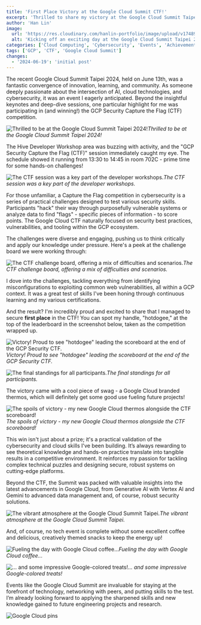 ```yaml
---
title: 'First Place Victory at the Google Cloud Summit CTF!'
excerpt: 'Thrilled to share my victory at the Google Cloud Summit Taipei 2024, where I clinched 1st place in the GCP Security Capture the Flag (CTF)!'
author: 'Han Lin'
image:
  url: 'https://res.cloudinary.com/hanlin-portfolio/image/upload/v1748948130/google-summit-24-selfie-taipei-sign_wexe8z.jpg'
  alt: 'Kicking off an exciting day at the Google Cloud Summit Taipei 2024!'
categories: ['Cloud Computing', 'Cybersecurity', 'Events', 'Achievements']
tags: ['GCP', 'CTF', 'Google Cloud Summit']
changes:
  - '2024-06-19': 'initial post'
---
```


The recent Google Cloud Summit Taipei 2024, held on June 13th, was a fantastic convergence of innovation, learning, and community. As someone deeply passionate about the intersection of AI, cloud technologies, and cybersecurity, it was an event I eagerly anticipated. Beyond the insightful keynotes and deep-dive sessions, one particular highlight for me was participating in (and winning!) the GCP Security Capture the Flag (CTF) competition.

![Thrilled to be at the Google Cloud Summit Taipei 2024!](https://res.cloudinary.com/hanlin-portfolio/image/upload/v1748948150/google-summit-24-venue-interior-new-way-to-cloud-banner_pujfuj.jpg)_Thrilled to be at the Google Cloud Summit Taipei 2024!_

The Hive Developer Workshop area was buzzing with activity, and the "GCP Security Capture the Flag (CTF)" session immediately caught my eye. The schedule showed it running from 13:30 to 14:45 in room 702C - prime time for some hands-on challenges!

![The CTF session was a key part of the developer workshops.](https://res.cloudinary.com/hanlin-portfolio/image/upload/v1748948133/google-summit-24-workshop-schedule-ai-security-data_ycsucr.jpg)_The CTF session was a key part of the developer workshops._

For those unfamiliar, a Capture the Flag competition in cybersecurity is a series of practical challenges designed to test various security skills. Participants "hack" their way through purposefully vulnerable systems or analyze data to find "flags" - specific pieces of information - to score points. The Google Cloud CTF naturally focused on security best practices, vulnerabilities, and tooling within the GCP ecosystem.

The challenges were diverse and engaging, pushing us to think critically and apply our knowledge under pressure. Here's a peek at the challenge board we were working through:

![The CTF challenge board, offering a mix of difficulties and scenarios.](https://res.cloudinary.com/hanlin-portfolio/image/upload/v1748948127/google-summit-24-ctf-challenges-interface_scqklk.png)_The CTF challenge board, offering a mix of difficulties and scenarios._

I dove into the challenges, tackling everything from identifying misconfigurations to exploiting common web vulnerabilities, all within a GCP context. It was a great test of skills I've been honing through continuous learning and my various certifications.

And the result? I'm incredibly proud and excited to share that I managed to secure **first place** in the CTF! You can spot my handle, "hotdogee," at the top of the leaderboard in the screenshot below, taken as the competition wrapped up.

![Victory! Proud to see "hotdogee" leading the scoreboard at the end of the GCP Security CTF.](https://res.cloudinary.com/hanlin-portfolio/image/upload/v1748948137/google-summit-24-ctf-scoreboard-admin-view-presentation_loriyx.jpg)_Victory! Proud to see "hotdogee" leading the scoreboard at the end of the GCP Security CTF._

![The final standings for all participants.](https://res.cloudinary.com/hanlin-portfolio/image/upload/v1748948128/google-summit-24-ctf-scoreboard-top-users_auqci5.png)_The final standings for all participants._

The victory came with a cool piece of swag - a Google Cloud branded thermos, which will definitely get some good use fueling future projects!

![The spoils of victory - my new Google Cloud thermos alongside the CTF scoreboard!](https://res.cloudinary.com/hanlin-portfolio/image/upload/v1748948143/google-summit-24-laptops-ctf-scoreboard-water-bottle-angle-2_zxqqww.jpg)_The spoils of victory - my new Google Cloud thermos alongside the CTF scoreboard!_

This win isn't just about a prize; it's a practical validation of the cybersecurity and cloud skills I've been building. It’s always rewarding to see theoretical knowledge and hands-on practice translate into tangible results in a competitive environment. It reinforces my passion for tackling complex technical puzzles and designing secure, robust systems on cutting-edge platforms.

Beyond the CTF, the Summit was packed with valuable insights into the latest advancements in Google Cloud, from Generative AI with Vertex AI and Gemini to advanced data management and, of course, robust security solutions.

![The vibrant atmosphere at the Google Cloud Summit Taipei.](https://res.cloudinary.com/hanlin-portfolio/image/upload/v1748948149/google-summit-24-macarons-dessert-table_jrna12.jpg)_The vibrant atmosphere at the Google Cloud Summit Taipei._

And, of course, no tech event is complete without some excellent coffee and delicious, creatively themed snacks to keep the energy up!

![Fueling the day with Google Cloud coffee...](https://res.cloudinary.com/hanlin-portfolio/image/upload/v1748948146/google-summit-24-latte-art-robot-dog-gemini-badge_lofuho.jpg)_Fueling the day with Google Cloud coffee..._

![... and some impressive Google-colored treats!](https://res.cloudinary.com/hanlin-portfolio/image/upload/v1748948138/google-summit-24-colorful-cupcakes-dessert_t8nflr.jpg)_... and some impressive Google-colored treats!_

Events like the Google Cloud Summit are invaluable for staying at the forefront of technology, networking with peers, and putting skills to the test. I’m already looking forward to applying the sharpened skills and new knowledge gained to future engineering projects and research.

![Google Cloud pins](https://res.cloudinary.com/hanlin-portfolio/image/upload/v1748948130/google-summit-24-assorted-google-badges-swag_potxtl.jpg)
